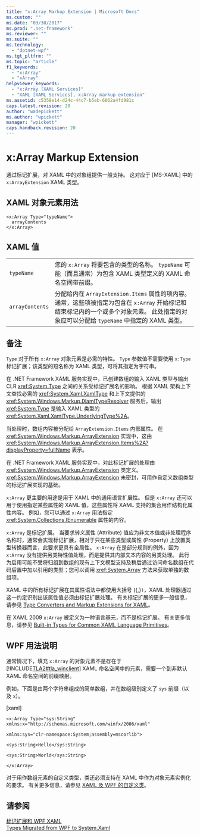 ```yaml
---
title: "x:Array Markup Extension | Microsoft Docs"
ms.custom: ""
ms.date: "03/30/2017"
ms.prod: ".net-framework"
ms.reviewer: ""
ms.suite: ""
ms.technology: 
  - "dotnet-wpf"
ms.tgt_pltfrm: ""
ms.topic: "article"
f1_keywords: 
  - "x:Array"
  - "xArray"
helpviewer_keywords: 
  - "x:Array [XAML Services]"
  - "XAML [XAML Services], x:Array markup extension"
ms.assetid: c5358e14-d24c-44c7-b5eb-6062a4fd981c
caps.latest.revision: 20
author: "wadepickett"
ms.author: "wpickett"
manager: "wpickett"
caps.handback.revision: 20
---
```

# x:Array Markup Extension
通过标记扩展，对 XAML 中的对象组提供一般支持。  这对应于 \[MS\-XAML\] 中的 `x:ArrayExtension` XAML 类型。  
  
## XAML 对象元素用法  
  
```  
<x:Array Type="typeName">  
  arrayContents  
</x:Array>  
```  
  
## XAML 值  
  
|||  
|-|-|  
|`typeName`|您的 `x:Array` 将要包含的类型的名称。  `typeName` 可能（而且通常）为包含 XAML 类型定义的 XAML 命名空间带前缀。|  
|`arrayContents`|分配给内在 `ArrayExtension.Items` 属性的项内容。  通常，这些项被指定为包含在 `x:Array` 开始标记和结束标记内的一个或多个对象元素。  此处指定的对象应可以分配给 `typeName` 中指定的 XAML 类型。|  
  
## 备注  
 `Type` 对于所有 `x:Array` 对象元素是必需的特性。  `Type` 参数值不需要使用 `x:Type` 标记扩展；该类型的短名称为 XAML 类型，可将其指定为字符串。  
  
 在 .NET Framework XAML 服务实现中，已创建数组的输入 XAML 类型与输出 CLR <xref:System.Type> 之间的关系受标记扩展名的影响。  根据 XAML 架构上下文查找必需的 <xref:System.Xaml.XamlType> 和上下文提供的 <xref:System.Windows.Markup.IXamlTypeResolver> 服务后，输出 <xref:System.Type> 是输入 XAML 类型的 <xref:System.Xaml.XamlType.UnderlyingType%2A>。  
  
 当处理时，数组内容被分配给 `ArrayExtension.Items` 内部属性。  在 <xref:System.Windows.Markup.ArrayExtension> 实现中，这由 <xref:System.Windows.Markup.ArrayExtension.Items%2A?displayProperty=fullName> 表示。  
  
 在 .NET Framework XAML 服务实现中，对此标记扩展的处理由 <xref:System.Windows.Markup.ArrayExtension> 类定义。  <xref:System.Windows.Markup.ArrayExtension> 未密封，可用作自定义数组类型的标记扩展实现的基础。  
  
 `x:Array` 更主要的用途是用于 XAML 中的通用语言扩展性。  但是 `x:Array` 还可以用于使用指定某些属性的 XAML 值，这些属性将 XAML 支持的集合用作结构化属性内容。  例如，您可以通过 `x:Array` 用法指定 <xref:System.Collections.IEnumerable> 属性的内容。  
  
 `x:Array` 是标记扩展。  当要求转义属性 \(Attribute\) 值应为非文本值或非处理程序名称时，通常会实现标记扩展，相对于只在某些类型或属性 \(Property\) 上放置类型转换器而言，此要求更具有全局性。  `x:Array` 在是部分规则的例外，因为 `x:Array` 没有提供另类特性值处理，而是提供其内部文本内容的另类处理。  此行为启用可能不受将归组到数组的现有上下文模型支持及稍后通过访问命名数组在代码后置中加以引用的类型；您可以调用 <xref:System.Array> 方法来获取单独的数组项。  
  
 XAML 中的所有标记扩展在其属性语法中都使用大括号 \({,}`)`，XAML 处理器通过这一约定识别出该属性值必须由标记扩展处理。  有关标记扩展的更多一般信息，请参见 [Type Converters and Markup Extensions for XAML](../../../docs/framework/xaml-services/type-converters-and-markup-extensions-for-xaml.md)。  
  
 在 XAML 2009 `x:Array` 被定义为一种语言基元，而不是标记扩展。  有关更多信息，请参见 [Built\-in Types for Common XAML Language Primitives](../../../docs/framework/xaml-services/built-in-types-for-common-xaml-language-primitives.md)。  
  
## WPF 用法说明  
 通常情况下，填充 `x:Array` 的对象元素不是存在于 [!INCLUDE[TLA2#tla_winclient](../../../includes/tla2sharptla-winclient-md.md)] XAML 命名空间中的元素，需要一个到非默认 XAML 命名空间的前缀映射。  
  
 例如，下面是由两个字符串组成的简单数组，并在数组级别定义了 `sys` 前缀（以及 `x`）。  
  
 \[xaml\]  
  
 `<x:Array Type="sys:String" xmlns:x="http://schemas.microsoft.com/winfx/2006/xaml"`  
  
 `xmlns:sys="clr-namespace:System;assembly=mscorlib">`  
  
 `<sys:String>Hello</sys:String>`  
  
 `<sys:String>World</sys:String>`  
  
 `</x:Array>`  
  
 对于用作数组元素的自定义类型，类还必须支持在 XAML 中作为对象元素实例化的要求。  有关更多信息，请参见 [XAML 及 WPF 的自定义类](../../../ocs/framework/wpf/advanced/xaml-and-custom-classes-for-wpf.md)。  
  
## 请参阅  
 [标记扩展和 WPF XAML](../../../ocs/framework/wpf/advanced/markup-extensions-and-wpf-xaml.md)   
 [Types Migrated from WPF to System.Xaml](../../../docs/framework/xaml-services/types-migrated-from-wpf-to-system-xaml.md)